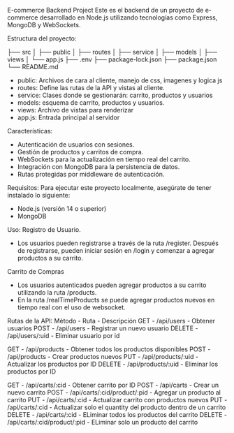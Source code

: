 E-commerce Backend Project
Este es el backend de un proyecto de e-commerce desarrollado en Node.js utilizando tecnologías como Express, MongoDB y WebSockets.

Estructura del proyecto:

├── src
│   ├── public
│   ├── routes
│   ├── service
│        ├── models
│   ├── views
│   └── app.js
├── .env
├── package-lock.json
├── package.json
└── README.md

   - public: Archivos de cara al cliente, manejo de css, imagenes y logica js
   - routes: Define las rutas de la API y vistas al cliente.
   - service: Clases donde se gestionarán: carrito, productos y usuarios
   - models: esquema de carrito, productos y usuarios.
   - views: Archivo de vistas para renderizar
   - app.js: Entrada principal al servidor

Características:
  - Autenticación de usuarios con sesiones.
  - Gestión de productos y carritos de compra.
  - WebSockets para la actualización en tiempo real del carrito.
  - Integración con MongoDB para la persistencia de datos.
  - Rutas protegidas por middleware de autenticación.

Requisitos:
Para ejecutar este proyecto localmente, asegúrate de tener instalado lo siguiente:
  - Node.js (versión 14 o superior)
  - MongoDB

Uso:
Registro de Usuario.
  - Los usuarios pueden registrarse a través de la ruta /register. Después de registrarse, pueden iniciar sesión en /login y comenzar a agregar productos a su carrito.

Carrito de Compras
  - Los usuarios autenticados pueden agregar productos a su carrito utilizando la ruta /products.
  - En la ruta /realTimeProducts se puede agregar productos nuevos en tiempo real con el uso de websocket.

Rutas de la API:
Método - Ruta - Descripción
GET -	/api/users -  Obtener usuarios 
POST -	/api/users -	Registrar un nuevo usuario
DELETE - /api/users/:uid -  Eliminar usuario por id

GET -	/api/products -	Obtener todos los productos disponibles
POST -	/api/products -	Crear productos nuevos
PUT -	/api/products/:uid -	Actualizar los productos por ID
DELETE -	/api/products/:uid -	Eliminar los productos por ID

GET -	/api/carts/:cid -	Obtener carrito por ID
POST -	/api/carts -	Crear un nuevo carrito
POST -	/api/carts/:cid/product/:pid -	Agregar un producto al carrito
PUT -	/api/carts/:cid -	Actualizar carrito con productos nuevos
PUT - /api/carts/:cid -	Actualizar solo el quantity del producto dentro de un carrito
DELETE -	/api/carts/:cid -	ELiminar todos los productos del carrito
DELETE -	/api/carts/:cid/product/:pid -	ELiminar solo un producto del carrito
